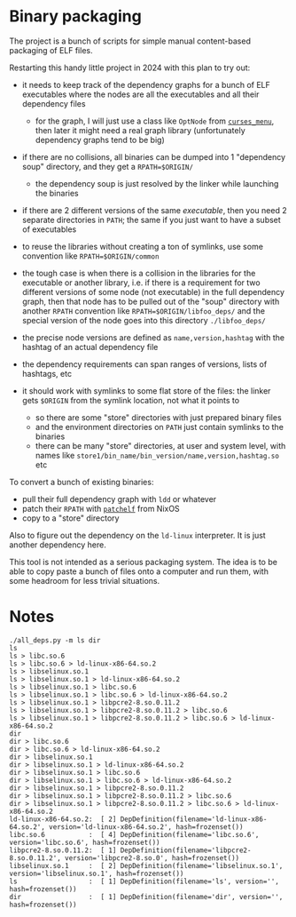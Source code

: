 # Binary packaging

The project is a bunch of scripts for simple manual content-based packaging of ELF files.

Restarting this handy little project in 2024 with this plan to try out:

* it needs to keep track of the dependency graphs for a bunch of ELF executables
  where the nodes are all the executables and all their dependency files
  + for the graph, I will just use a class like `OptNode` from [`curses_menu`](https://github.com/xealits/curses_menu),
    then later it might need a real graph library (unfortunately dependency graphs tend to be big)

* if there are no collisions, all binaries can be dumped into 1 "dependency soup"
  directory, and they get a `RPATH=$ORIGIN/`
  + the dependency soup is just resolved by the linker while launching the binaries

* if there are 2 different versions of the same _executable_, then you need 2
  separate directories in `PATH`; the same if you just want to have a subset of executables
* to reuse the libraries without creating a ton of symlinks, use some convention
  like `RPATH=$ORIGIN/common`

* the tough case is when there is a collision in the libraries
  for the executable or another library, i.e. if there is a requirement for two
  different versions of some node (not executable) in the full dependency graph,
  then that node has to be pulled out of the "soup" directory with another `RPATH`
  convention like `RPATH=$ORIGIN/libfoo_deps/` and the special version of the node
  goes into this directory `./libfoo_deps/`

* the precise node versions are defined as `name,version,hashtag` with the hashtag
  of an actual dependency file
* the dependency requirements can span ranges of versions, lists of hashtags, etc

* it should work with symlinks to some flat store of the files: the linker gets
  `$ORIGIN` from the symlink location, not what it points to
  + so there are some "store" directories with just prepared binary files
  + and the environment directories on `PATH` just contain symlinks to the binaries
  + there can be many "store" directories, at user and system level, with names like
    `store1/bin_name/bin_version/name,version,hashtag.so` etc

To convert a bunch of existing binaries:

* pull their full dependency graph with `ldd` or whatever
* patch their `RPATH` with [`patchelf`](https://github.com/NixOS/patchelf) from NixOS
* copy to a "store" directory

Also to figure out the dependency on the `ld-linux` interpreter.
It is just another dependency here.

This tool is not intended as a serious packaging system.
The idea is to be able to copy paste a bunch of files onto a computer and run them,
with some headroom for less trivial situations.

# Notes

```
./all_deps.py -m ls dir
ls
ls > libc.so.6
ls > libc.so.6 > ld-linux-x86-64.so.2
ls > libselinux.so.1
ls > libselinux.so.1 > ld-linux-x86-64.so.2
ls > libselinux.so.1 > libc.so.6
ls > libselinux.so.1 > libc.so.6 > ld-linux-x86-64.so.2
ls > libselinux.so.1 > libpcre2-8.so.0.11.2
ls > libselinux.so.1 > libpcre2-8.so.0.11.2 > libc.so.6
ls > libselinux.so.1 > libpcre2-8.so.0.11.2 > libc.so.6 > ld-linux-x86-64.so.2
dir
dir > libc.so.6
dir > libc.so.6 > ld-linux-x86-64.so.2
dir > libselinux.so.1
dir > libselinux.so.1 > ld-linux-x86-64.so.2
dir > libselinux.so.1 > libc.so.6
dir > libselinux.so.1 > libc.so.6 > ld-linux-x86-64.so.2
dir > libselinux.so.1 > libpcre2-8.so.0.11.2
dir > libselinux.so.1 > libpcre2-8.so.0.11.2 > libc.so.6
dir > libselinux.so.1 > libpcre2-8.so.0.11.2 > libc.so.6 > ld-linux-x86-64.so.2
ld-linux-x86-64.so.2:  [ 2] DepDefinition(filename='ld-linux-x86-64.so.2', version='ld-linux-x86-64.so.2', hash=frozenset())
libc.so.6           :  [ 4] DepDefinition(filename='libc.so.6', version='libc.so.6', hash=frozenset())
libpcre2-8.so.0.11.2:  [ 1] DepDefinition(filename='libpcre2-8.so.0.11.2', version='libpcre2-8.so.0', hash=frozenset())
libselinux.so.1     :  [ 2] DepDefinition(filename='libselinux.so.1', version='libselinux.so.1', hash=frozenset())
ls                  :  [ 1] DepDefinition(filename='ls', version='', hash=frozenset())
dir                 :  [ 1] DepDefinition(filename='dir', version='', hash=frozenset())
```
